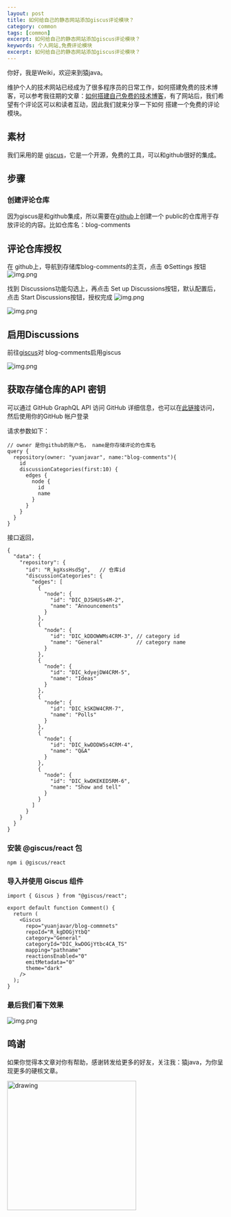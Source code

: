 ```yaml
---
layout: post
title: 如何给自己的静态网站添加giscus评论模块？
category: common
tags: [common]
excerpt: 如何给自己的静态网站添加giscus评论模块？
keywords: 个人网站,免费评论模块
excerpt: 如何给自己的静态网站添加giscus评论模块？
---
```


你好，我是Weiki，欢迎来到猿java。

维护个人的技术网站已经成为了很多程序员的日常工作，如何搭建免费的技术博客，可以参考我往期的文章：[如何搭建自己免费的技术博客](https://www.yuanjava.cn/posts/blog/)，有了网站后，我们希望有个评论区可以和读者互动，因此我们就来分享一下如何
搭建一个免费的评论模块。


## 素材
我们采用的是 [giscus](https://giscus.app/)，它是一个开源，免费的工具，可以和github很好的集成。

## 步骤

### 创建评论仓库

因为giscus是和github集成，所以需要在[github](https://github.com/)上创建一个 public的仓库用于存放评论的内容。比如仓库名：blog-comments

## 评论仓库授权
在 github上，导航到存储库blog-comments的主页，点击 ⚙️Settings 按钮
![img.png](https://www.yuanjava.cn/assets/md/common/repo-set.png)

找到 Discussions功能勾选上，再点击 Set up Discussions按钮，默认配置后，点击 Start Discussions按钮，授权完成
![img.png](https://www.yuanjava.cn/assets/md/common/giscussions.png)

![img.png](https://www.yuanjava.cn/assets/md/common/start-discuss.png)

## 启用Discussions

前往[giscus](https://github.com/apps/giscus)对 blog-comments启用giscus

![img.png](https://www.yuanjava.cn/assets/md/common/finish-discuss.png)


## 获取存储仓库的API 密钥

可以通过 GitHub GraphQL API 访问 GitHub 详细信息，也可以在[此链接](https://docs.github.com/en/graphql/overview/explorer)访问，然后使用你的GitHub 帐户登录

请求参数如下：
```text
// owner 是你github的账户名， name是你存储评论的仓库名
query {
  repository(owner: "yuanjavar", name:"blog-comments"){
    id
    discussionCategories(first:10) {
      edges {
        node {
          id
          name
        }
      }
    }
  }
}
```

接口返回，
```text
{
  "data": {
    "repository": {
      "id": "R_kgXssHsd5g",   // 仓库id
      "discussionCategories": {
        "edges": [
          {
            "node": {
              "id": "DIC_DJSHUSs4M-2",
              "name": "Announcements"
            }
          },
          {
            "node": {
              "id": "DIC_kDDOWWMs4CRM-3", // category id
              "name": "General"           // category name
            }
          },
          {
            "node": {
              "id": "DIC_kdyejDW4CRM-5",
              "name": "Ideas"
            }
          },
          {
            "node": {
              "id": "DIC_kSKDW4CRM-7",
              "name": "Polls"
            }
          },
          {
            "node": {
              "id": "DIC_kwDDDW5s4CRM-4",
              "name": "Q&A"
            }
          },
          {
            "node": {
              "id": "DIC_kwDKEKED5RM-6",
              "name": "Show and tell"
            }
          }
        ]
      }
    }
  }
}
```

### 安装 @giscus/react 包
```text
npm i @giscus/react
```

### 导入并使用 Giscus 组件

```text
import { Giscus } from "@giscus/react";

export default function Comment() {
  return (
    <Giscus
      repo="yuanjavar/blog-commnets"
      repoId="R_kgDOGjYtbQ"
      category="General"
      categoryId="DIC_kwDOGjYtbc4CA_TS"
      mapping="pathname"
      reactionsEnabled="0"
      emitMetadata="0"
      theme="dark"
    />
  );
}
```

### 最后我们看下效果

![img.png](https://www.yuanjava.cn/assets/md/common/result.png)


## 鸣谢
如果你觉得本文章对你有帮助，感谢转发给更多的好友，关注我：猿java，为你呈现更多的硬核文章。

<img src="https://yuanjava.cn/assets/img/pub.jpg" alt="drawing" style="width:300px;"/>

